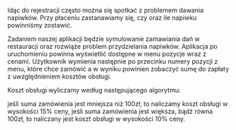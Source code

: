 Idąc do rejestracji często można się spotkać z problemem dawania napiwków. Przy płaceniu zastanawiamy się, czy oraz ile napiwku powinniśmy zostawić.

Zadaniem naszej aplikacji będzie symulowanie zamawiania dań w restauracji oraz rozwiąże problem przydzielania napiwków. Aplikacja po uruchomieniu powinna wyświetlić dostępne w menu pozycje wraz z cenami. Użytkownik wymienia następnie po przecinku numery pozycji z menu, które chce zamówić a w wyniku powinien zobaczyć sumę do zapłaty z uwzględnieniem kosztów obsługi.

Koszt obsługi wyliczamy według następującego algorytmu:

jeśli suma zamówienia jest mniejsza niż 100zł, to naliczamy koszt obsługi w wysokości 15% ceny,
jeśli suma zamówienia jest większa, bądź równa 100zł, to naliczany jest koszt obsługi w wysokości 10% ceny.
